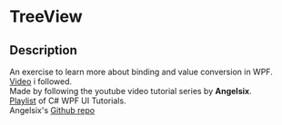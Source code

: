 # TreeView
## Description
An exercise to learn more about binding and value conversion in WPF. [Video](https://www.youtube.com/watch?v=6OwyNiLPDNw) i followed.</br>
Made by following the youtube video tutorial series by **Angelsix**.</br>
[Playlist](https://www.youtube.com/playlist?list=PLrW43fNmjaQVYF4zgsD0oL9Iv6u23PI6M) of C# WPF UI Tutorials.</br>
Angelsix's [Github repo](https://github.com/angelsix/youtube)
